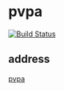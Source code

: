 # pvpa
[![Build Status](https://travis-ci.org/lkfun/pvpa.svg?branch=master)](https://travis-ci.org/lkfun/pvpa)
## address 
[pvpa](https://pvpa.lkfun.cc/)
